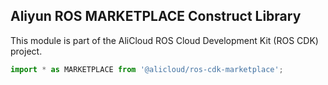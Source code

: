 ## Aliyun ROS MARKETPLACE Construct Library

This module is part of the AliCloud ROS Cloud Development Kit (ROS CDK) project.

```python
import * as MARKETPLACE from '@alicloud/ros-cdk-marketplace';
```
